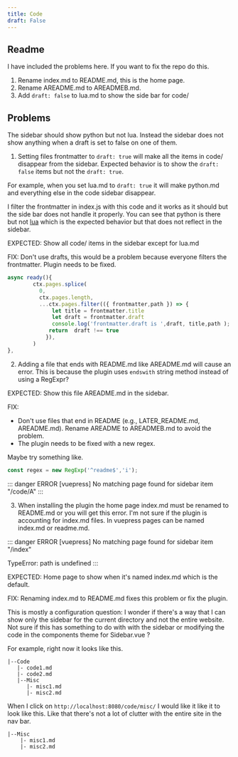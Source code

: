 ```yaml
---
title: Code
draft: False
---
```


## Readme

I have included the problems here. If you want to fix the repo do this.

1. Rename index.md to README.md, this is the home page.
2. Rename AREADME.md to AREADMEB.md.
3. Add ```draft: false``` to lua.md to show the side bar for code/

## Problems

The sidebar should show python but not lua. Instead the sidebar does not show anything
when a draft is set to false on one of them.

1. Setting files frontmatter to ```draft: true``` will make all the items in code/
disappear from the sidebar. Expected behavior is to show the ```draft: false``` items
but not the ```draft: true```.

For example, when you set lua.md to ```draft: true``` it will make python.md and
everything else in the code sidebar disappear. 

I filter the frontmatter in index.js with this code and it works as it should but
the side bar does not handle it properly. You can see that python is there but not
[lua](http://localhost:8080/code/lua) which is the expected behavior but that
does not reflect in the sidebar. 

EXPECTED: Show all code/ items in the sidebar except for lua.md

FIX: Don't use drafts, this would be a problem because everyone filters
the frontmatter. Plugin needs to be fixed.

```javascript
async ready(){
        ctx.pages.splice(
          0,
          ctx.pages.length,
          ...ctx.pages.filter(({ frontmatter,path }) => {
              let title = frontmatter.title
              let draft = frontmatter.draft
              console.log('frontmatter.draft is ',draft, title,path );
             return  draft !== true
            }),
        )
},
```
2. Adding a file that ends with README.md like AREADME.md will cause an error. This is
because the plugin uses ```endswith``` string method instead of using a RegExpr? 

EXPECTED: Show this file AREADME.md in the sidebar. 

FIX: 
* Don't use files that end in README (e.g., LATER_README.md, AREADME.md). Rename
AREADME to AREADMEB.md to avoid the problem. 
* The plugin needs to be fixed with a new regex. 

Maybe try something like.

```javascript
const regex = new RegExp('^readme$','i');
```

::: danger ERROR
[vuepress] No matching page found for sidebar item "/code/A"
:::

3. When installing the plugin the home page index.md must be renamed to README.md or
you will get this error. I'm not sure if the plugin is accounting for index.md files.
In vuepress pages can be named index.md or readme.md.

::: danger  ERROR
[vuepress] No matching page found for sidebar item "/index"

TypeError: path is undefined
:::

EXPECTED: Home page to show when it's named index.md which is the default.

FIX: Renaming index.md to README.md fixes this problem or fix the plugin.

This is mostly a configuration question: I wonder if there's a way that I can show
only the sidebar for the current directory and not the entire website. Not sure
if this has something to do with with the sidebar or modifying the code in
the components theme for Sidebar.vue ? 

For example, right now it looks like this.

```text
|--Code
   |- code1.md
   |- code2.md
   |--Misc
      |- misc1.md
      |- misc2.md
```

When I click on ```http://localhost:8080/code/misc/``` I would like it like it to
look like this. Like that there's not a lot of clutter with the entire site in the nav
bar.

```text
|--Misc
    |- misc1.md
    |- misc2.md
```

